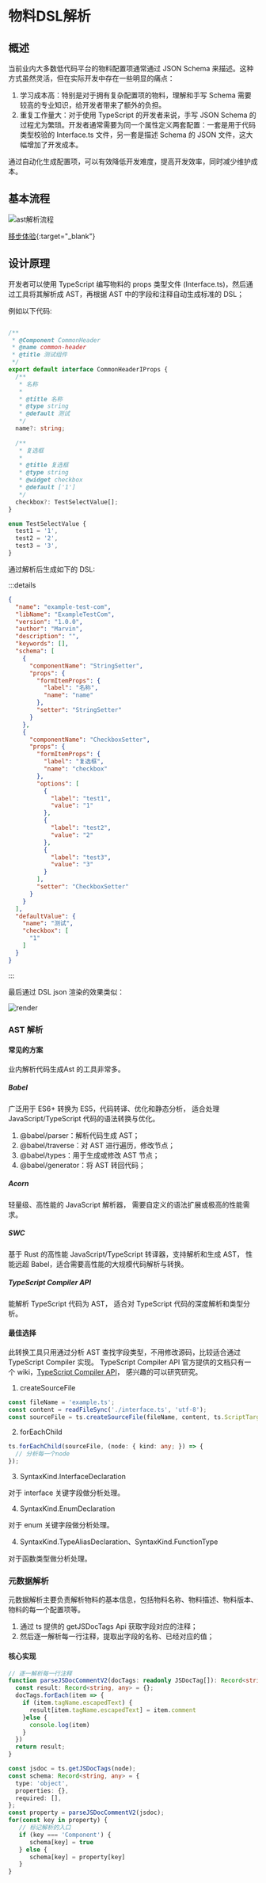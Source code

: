 # 物料DSL解析

## 概述

当前业内大多数低代码平台的物料配置项通常通过 JSON Schema 来描述。这种方式虽然灵活，但在实际开发中存在一些明显的痛点：

1. 学习成本高：特别是对于拥有复杂配置项的物料，理解和手写 Schema 需要较高的专业知识，给开发者带来了额外的负担。
2. 重复工作量大：对于使用 TypeScript 的开发者来说，手写 JSON Schema 的过程尤为繁琐。开发者通常需要为同一个属性定义两套配置：一套是用于代码类型校验的 Interface.ts 文件，另一套是描述 Schema 的 JSON 文件，这大幅增加了开发成本。

通过自动化生成配置项，可以有效降低开发难度，提高开发效率，同时减少维护成本。

## 基本流程

![ast解析流程](./images/ast/code-ast.png)

[移步体验](/schema){:target="_blank"}


## 设计原理

开发者可以使用 TypeScript 编写物料的 props 类型文件 (Interface.ts)，然后通过工具将其解析成 AST，再根据 AST 中的字段和注释自动生成标准的 DSL；

例如以下代码:

```typescript

/**
 * @Component CommonHeader
 * @name common-header
 * @title 测试组件
 */
export default interface CommonHeaderIProps {
  /**
   * 名称
   *
   * @title 名称
   * @type string
   * @default 测试
   */
  name?: string;
  
  /**
   * 复选框
   *
   * @title 复选框
   * @type string
   * @widget checkbox
   * @default ['1']
   */
  checkbox?: TestSelectValue[];
}

enum TestSelectValue {
  test1 = '1',
  test2 = '2',
  test3 = '3',
}

```
通过解析后生成如下的 DSL:

:::details

```json
{
  "name": "example-test-com",
  "libName": "ExampleTestCom",
  "version": "1.0.0",
  "author": "Marvin",
  "description": "",
  "keywords": [],
  "schema": [
    {
      "componentName": "StringSetter",
      "props": {
        "formItemProps": {
          "label": "名称",
          "name": "name"
        },
        "setter": "StringSetter"
      }
    },
    {
      "componentName": "CheckboxSetter",
      "props": {
        "formItemProps": {
          "label": "复选框",
          "name": "checkbox"
        },
        "options": [
          {
            "label": "test1",
            "value": "1"
          },
          {
            "label": "test2",
            "value": "2"
          },
          {
            "label": "test3",
            "value": "3"
          }
        ],
        "setter": "CheckboxSetter"
      }
    }
  ],
  "defaultValue": {
    "name": "测试",
    "checkbox": [
      "1"
    ]
  }
}
```
:::

最后通过 DSL json 渲染的效果类似：

![render](./images/ast/result-render.png)

### AST 解析

#### 常见的方案

业内解析代码生成Ast 的工具非常多。

##### Babel

广泛用于 ES6+ 转换为 ES5，代码转译、优化和静态分析， 适合处理 JavaScript/TypeScript 代码的语法转换与优化。

1. @babel/parser：解析代码生成 AST；
2. @babel/traverse：对 AST 进行遍历，修改节点；
3. @babel/types：用于生成或修改 AST 节点；
4. @babel/generator：将 AST 转回代码；

##### Acorn

轻量级、高性能的 JavaScript 解析器， 需要自定义的语法扩展或极高的性能需求。

##### SWC

基于 Rust 的高性能 JavaScript/TypeScript 转译器，支持解析和生成 AST， 性能远超 Babel，适合需要高性能的大规模代码解析与转换。

##### TypeScript Compiler API

能解析 TypeScript 代码为 AST， 适合对 TypeScript 代码的深度解析和类型分析。

#### 最佳选择

此转换工具只用通过分析 AST 查找字段类型，不用修改源码，比较适合通过 TypeScript Compiler 实现。 TypeScript Compiler API 官方提供的文档只有一个 wiki，[TypeScript Compiler API](https://github.com/microsoft/TypeScript/wiki/Using-the-Compiler-API)， 感兴趣的可以研究研究。

1. createSourceFile

```typescript
const fileName = 'example.ts';
const content = readFileSync('./interface.ts', 'utf-8');
const sourceFile = ts.createSourceFile(fileName, content, ts.ScriptTarget.Latest, true);
```
2. forEachChild

```typescript
ts.forEachChild(sourceFile, (node: { kind: any; }) => {
  // 分析每一个node
});
```
3. SyntaxKind.InterfaceDeclaration

对于 interface 关键字段做分析处理。

4. SyntaxKind.EnumDeclaration

对于 enum 关键字段做分析处理。

4. SyntaxKind.TypeAliasDeclaration、SyntaxKind.FunctionType

对于函数类型做分析处理。

### 元数据解析

元数据解析主要负责解析物料的基本信息，包括物料名称、物料描述、物料版本、物料的每一个配置项等。

1. 通过 ts 提供的 getJSDocTags Api 获取字段对应的注释；
2. 然后逐一解析每一行注释，提取出字段的名称、已经对应的值；

#### 核心实现


``` typescript
// 逐一解析每一行注释
function parseJSDocCommentV2(docTags: readonly JSDocTag[]): Record<string, any> {
  const result: Record<string, any> = {};
  docTags.forEach(item => {
    if (item.tagName.escapedText) {
      result[item.tagName.escapedText] = item.comment
    }else {
      console.log(item)
    }
  })
  return result;
}

const jsdoc = ts.getJSDocTags(node);
const schema: Record<string, any> = {
  type: 'object',
  properties: {},
  required: [],
};
const property = parseJSDocCommentV2(jsdoc);
for(const key in property) {
   // 标记解析的入口
   if (key === 'Component') {
      schema[key] = true
   } else {
      schema[key] = property[key]
   }
}

```



